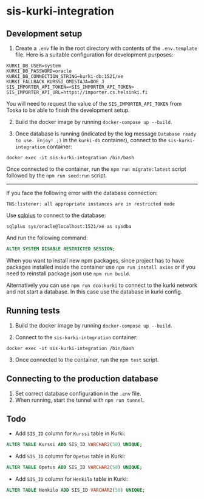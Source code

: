 # sis-kurki-integration

## Development setup

1. Create a `.env` file in the root directory with contents of the `.env.template` file. Here is a suitable configuration for development purposes:

```
KURKI_DB_USER=system
KURKI_DB_PASSWORD=oracle
KURKI_DB_CONNECTION_STRING=kurki-db:1521/xe
KURKI_FALLBACK_KURSSI_OMISTAJA=DOE_J
SIS_IMPORTER_API_TOKEN=<SIS_IMPORTER_API_TOKEN>
SIS_IMPORTER_API_URL=https://importer.cs.helsinki.fi
```

You will need to request the value of the `SIS_IMPORTER_API_TOKEN` from Toska to be able to finish the development setup.

2. Build the docker image by running `docker-compose up --build`.

3. Once database is running (indicated by the log message `Database ready to use. Enjoy! ;)` in the `kurki-db` container), connect to the `sis-kurki-integration` container:

```
docker exec -it sis-kurki-integration /bin/bash
```

Once connected to the container, run the `npm run migrate:latest` script followed by the `npm run seed:run` script.

---

If you face the following error with the database connection:

```
TNS:listener: all appropriate instances are in restricted mode
```

Use [sqlplus](https://zwbetz.com/install-sqlplus-on-a-mac/) to connect to the database:

```
sqlplus sys/oracle@localhost:1521/xe as sysdba
```

And run the following command:

```sql
ALTER SYSTEM DISABLE RESTRICTED SESSION;
```

When you want to install new npm packages, since project has to have packages installed inside the container use
`npm run install axios` or if you need to reinstall package.json use `npm run build`.

Alternatively you can use `npm run dco:kurki` to connect to the kurki network and not start a database. In this case use the database in kurki config.

## Running tests

1. Build the docker image by running `docker-compose up --build`.

2. Connect to the `sis-kurki-integration` container:

```
docker exec -it sis-kurki-integration /bin/bash
```

3. Once connected to the container, run the `npm test` script.

## Connecting to the production database

1. Set correct database configuration in the `.env` file.
2. When running, start the tunnel with `npm run tunnel`.

## Todo

- Add `SIS_ID` column for `Kurssi` table in Kurki:

```sql
ALTER TABLE Kurssi ADD SIS_ID VARCHAR2(50) UNIQUE;
```

- Add `SIS_ID` column for `Opetus` table in Kurki:

```sql
ALTER TABLE Opetus ADD SIS_ID VARCHAR2(50) UNIQUE;
```

- Add `SIS_ID` column for `Henkilo` table in Kurki:

```sql
ALTER TABLE Henkilo ADD SIS_ID VARCHAR2(50) UNIQUE;
```
